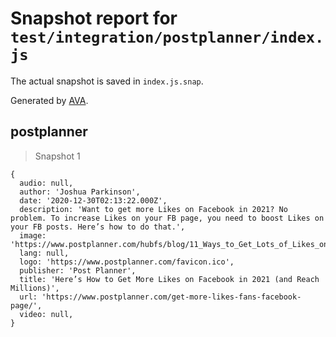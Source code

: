 # Snapshot report for `test/integration/postplanner/index.js`

The actual snapshot is saved in `index.js.snap`.

Generated by [AVA](https://avajs.dev).

## postplanner

> Snapshot 1

    {
      audio: null,
      author: 'Joshua Parkinson',
      date: '2020-12-30T02:13:22.000Z',
      description: 'Want to get more Likes on Facebook in 2021? No problem. To increase Likes on your FB page, you need to boost Likes on your FB posts. Here’s how to do that.',
      image: 'https://www.postplanner.com/hubfs/blog/11_Ways_to_Get_Lots_of_Likes_on_Facebook_(the_right_way)/11%20Ways%20to%20Get%20Lots%20of%20Likes%20on%20Facebook%20(the%20right%20way!!)%20hero.png#keepProtocol',
      lang: null,
      logo: 'https://www.postplanner.com/favicon.ico',
      publisher: 'Post Planner',
      title: 'Here’s How to Get More Likes on Facebook in 2021 (and Reach Millions)',
      url: 'https://www.postplanner.com/get-more-likes-fans-facebook-page/',
      video: null,
    }
